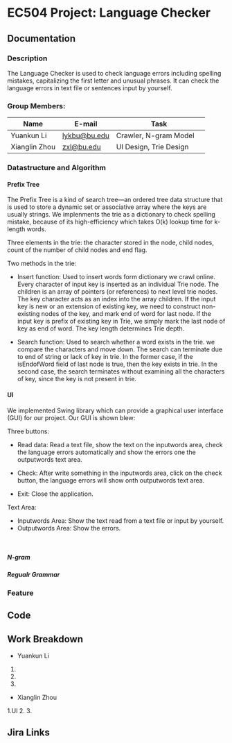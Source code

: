 # EC504 Project: Language Checker

## Documentation

### Description

  The Language Checker is used to check language errors including spelling mistakes, capitalizing the first letter and unusual phrases. It can check the language errors in text file or sentences input by yourself.

### Group Members:

| Name          | E-mail      | Task                       |
| ------------- |-------------|----------------------------|
| Yuankun Li    | lykbu@bu.edu|  Crawler, N-gram Model     |
| Xianglin Zhou | zxl@bu.edu  |  UI Design, Trie Design    |


### Datastructure and Algorithm
#### Prefix Tree
  The Prefix Tree is a kind of search tree—an ordered tree data structure that is used to store a dynamic set or associative array where the keys are usually strings. We implenments the trie as a dictionary to check spelling mistake, because of its high-efficiency which takes O(k) lookup time for k-length words. 
  
  Three elements in the trie: the character stored in the node, child nodes, count of the number of child nodes and end flag. 
  
  Two methods in the trie: 
  
  * Insert function: Used to insert words form dictionary we crawl online. Every character of input key is inserted as an individual Trie node. The children is an array of pointers (or references) to next level trie nodes. The key character acts as an index into the array children. If the input key is new or an extension of existing key, we need to construct non-existing nodes of the key, and mark end of word for last node. If the input key is prefix of existing key in Trie, we simply mark the last node of key as end of word. The key length determines Trie depth. 
  
  * Search function: Used to search whether a word exists in the trie. we compare the characters and move down. The search can terminate due to end of string or lack of key in trie. In the former case, if the isEndofWord field of last node is true, then the key exists in trie. In the second case, the search terminates without examining all the characters of key, since the key is not present in trie.

#### UI
 We implemented Swing library which can provide a graphical user interface (GUI) for our project. Our GUI is shown blew:
 
 Three buttons:
 
 * Read data: Read a text file, show the text on the inputwords area, check the language errors automatically and show the errors one the outputwords text area.
 
 * Check: After write something in the inputwords area, click on the check button, the language errors will show onth outputwords text area.
 
 * Exit: Close the application.
  
 Text Area:
 
 * Inputwords Area: Show the text read from a text file or input by yourself.
 * Outputwords Area: Show the errors.



  
##### N-gram
##### Regualr Grammar

### Feature



## Code



## Work Breakdown
* Yuankun Li

 1.
 2.
 3.
  
* Xianglin Zhou

 1.UI
 2.
 3.

## Jira Links

